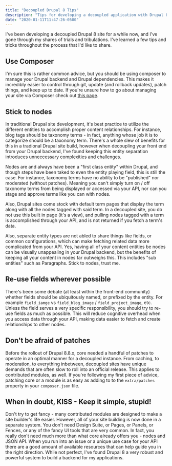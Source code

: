 ```yaml
---
title: "Decoupled Drupal 8 Tips"
description: "Tips for developing a decoupled application with Drupal 8 as your backend"
date: "2020-01-11T11:47:26-0500"
---
```


I've been developing a decoupled Drupal 8 site for a while now, and I've gone through my shares of trials and tribulations. I've learned a few tips and tricks throughout the process that I'd like to share.

## Use Composer

I'm sure this is rather common advice, but you should be using composer to manage your Drupal backend and Drupal dependencies. This makes it incredibly easier to control through git, update (and rollback updates), patch things, and keep up to date. If you're unsure how to go about managing your site via Composer check out [this page](https://www.drupal.org/docs/develop/using-composer/using-composer-to-install-drupal-and-manage-dependencies).

## Stick to nodes

In traditional Drupal site development, it's best practice to utilize the different entities to accomplish proper content relationships. For instance, blog tags should be taxonomy terms - in fact, anything whose job it is to categorize should be a taxonomy term. There's a whole slew of benefits for this in a tradional Drupal site build, however when decoupling your front end from your Drupal backend, I've found keeping this entity separation introduces unneccessary complexities and challenges.

Nodes are and always have been a "first class entity" within Drupal, and though steps have been taked to even the entity playing field, this is still the case. For instance, taxonomy terms have no ability to be "published" nor moderated (without patches). Meaning you can't simply turn on / off taxonomy terms from being displayed or accessed via your API, nor can you stage and approve terms like you can with nodes.

Also, Drupal sites come stock with default term pages that display the term along with all the nodes tagged with said term. In a decoupled site, you do not use this built in page (it's a view), and pulling nodes tagged with a term is accomplished through your API, and is not returned if you fetch a term's data.

Also, separate entity types are not abled to share things like fields, or common configurations, which can make fetching related data more complicated from your API. Yes, having all of your content entities be nodes can be visually unappealing in your Drupal backend, but the benefits of keeping all your content in nodes far outweighs this. This includes "sub entities" such as Paragraphs. Stick to nodes, trust me.

## Re-use fields wherever possible

There's been some debate (at least within the front-end community) whether fields should be ubiquitously named, or prefixed by the entity. For example `field_iamge` vs `field_blog_image` / `field_project_image`, etc. Unless the field serves a very specific responsibility, you should try to re-use fields as much as possible. This will reduce cognitive overhead when you access data through your API, making data easier to fetch and create relationships to other nodes.

## Don't be afraid of patches

Before the rollout of Drupal 8.8.x, core needed a handful of patches to operate in an optimal manner for a decoupled instance. From caching, to moderation, to everything inbetween, decoupled sites have unique demands that are often slow to roll into an official release. This applies to contributed modules, as well. If you're following my first piece of advice, patching core or a module is as easy as adding to to the `extra/patches` property in your `composer.json` file.

## When in doubt, KISS - Keep it simple, stupid!

Don't try to get fancy - many contributed modules are designed to make a site builder's life easier. However, all of your site building is now done in a separate system. You don't need Design Suite, or Pages, or Panels, or Fences, or any of the fancy UI tools that are very common. In fact, you really don't need much more than what core already offers you - nodes and JSON API. When you run into an issue or a unique use case for your API there are a good amount of available resources that can help guide you in the right direction. While not perfect, I've found Drupal 8 a very robust and powerful system to build a backend for my applications.
